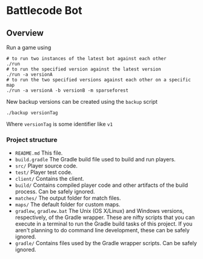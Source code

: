 Battlecode Bot
===========================

## Overview

Run a game using

~~~
# to run two instances of the latest bot against each other
./run
# to run the specified version against the latest version
./run -a versionA
# to run the two specified versions against each other on a specific map
./run -a versionA -b versionB -m sparseforest
~~~

New backup versions can be created using the `backup` script

~~~
./backup versionTag
~~~

Where `versionTag` is some identifier like `v1`

### Project structure

- `README.md`
    This file.
- `build.gradle`
    The Gradle build file used to build and run players.
- `src/`
    Player source code.
- `test/`
    Player test code.
- `client/`
    Contains the client.
- `build/`
    Contains compiled player code and other artifacts of the build process. Can be safely ignored.
- `matches/`
    The output folder for match files.
- `maps/`
    The default folder for custom maps.
- `gradlew`, `gradlew.bat`
    The Unix (OS X/Linux) and Windows versions, respectively, of the Gradle wrapper. These are nifty scripts that you can execute in a terminal to run the Gradle build tasks of this project. If you aren't planning to do command line development, these can be safely ignored.
- `gradle/`
    Contains files used by the Gradle wrapper scripts. Can be safely ignored.


